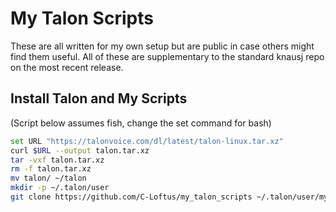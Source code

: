 # My Talon Scripts

These are all written for my own setup but are public in case others might find them useful. All of these are supplementary to the standard knausj repo on the most recent release.




## Install Talon and My Scripts

(Script below assumes fish, change the set command for bash)

```sh
set URL "https://talonvoice.com/dl/latest/talon-linux.tar.xz"
curl $URL --output talon.tar.xz
tar -vxf talon.tar.xz
rm -f talon.tar.xz
mv talon/ ~/talon
mkdir -p ~/.talon/user
git clone https://github.com/C-Loftus/my_talon_scripts ~/.talon/user/myscripts
```
